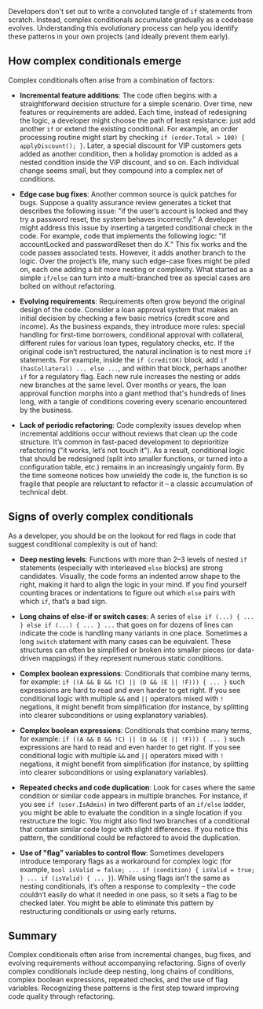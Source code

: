 Developers don't set out to write a convoluted tangle of `if` statements from scratch. Instead, complex conditionals accumulate gradually as a codebase evolves. Understanding this evolutionary process can help you identify these patterns in your own projects (and ideally prevent them early).

## How complex conditionals emerge

Complex conditionals often arise from a combination of factors:

- **Incremental feature additions**: The code often begins with a straightforward decision structure for a simple scenario. Over time, new features or requirements are added. Each time, instead of redesigning the logic, a developer might choose the path of least resistance: just add another `if` or extend the existing conditional. For example, an order processing routine might start by checking `if (order.Total > 100) { applyDiscount(); }`. Later, a special discount for VIP customers gets added as another condition, then a holiday promotion is added as a nested condition inside the VIP discount, and so on. Each individual change seems small, but they compound into a complex net of conditions.

- **Edge case bug fixes**: Another common source is quick patches for bugs. Suppose a quality assurance review generates a ticket that describes the following issue: "if the user’s account is locked and they try a password reset, the system behaves incorrectly." A developer might address this issue by inserting a targeted conditional check in the code. For example, code that implements the following logic: "if accountLocked and passwordReset then do X." This fix works and the code passes associated tests. However, it adds another branch to the logic. Over the project’s life, many such edge-case fixes might be piled on, each one adding a bit more nesting or complexity. What started as a simple `if/else` can turn into a multi-branched tree as special cases are bolted on without refactoring.

- **Evolving requirements**: Requirements often grow beyond the original design of the code. Consider a loan approval system that makes an initial decision by checking a few basic metrics (credit score and income). As the business expands, they introduce more rules: special handling for first-time borrowers, conditional approval with collateral, different rules for various loan types, regulatory checks, etc. If the original code isn’t restructured, the natural inclination is to nest more `if` statements. For example, inside the `if (creditOK)` block, add `if (hasCollateral) ... else ...`, and within that block, perhaps another `if` for a regulatory flag. Each new rule increases the nesting or adds new branches at the same level. Over months or years, the loan approval function morphs into a giant method that's hundreds of lines long, with a tangle of conditions covering every scenario encountered by the business.

- **Lack of periodic refactoring**: Code complexity issues develop when incremental additions occur without reviews that clean up the code structure. It’s common in fast-paced development to deprioritize refactoring ("it works, let’s not touch it"). As a result, conditional logic that should be redesigned (split into smaller functions, or turned into a configuration table, etc.) remains in an increasingly ungainly form. By the time someone notices how unwieldy the code is, the function is so fragile that people are reluctant to refactor it – a classic accumulation of technical debt.

## Signs of overly complex conditionals

As a developer, you should be on the lookout for red flags in code that suggest conditional complexity is out of hand:

- **Deep nesting levels**: Functions with more than 2–3 levels of nested `if` statements (especially with interleaved `else` blocks) are strong candidates. Visually, the code forms an indented arrow shape to the right, making it hard to align the logic in your mind. If you find yourself counting braces or indentations to figure out which `else` pairs with which `if`, that’s a bad sign.

- **Long chains of else-if or switch cases**: A series of `else if (...) { ... } else if (...) { ... } ...` that goes on for dozens of lines can indicate the code is handling many variants in one place. Sometimes a long `switch` statement with many cases can be equivalent. These structures can often be simplified or broken into smaller pieces (or data-driven mappings) if they represent numerous static conditions.

- **Complex boolean expressions**: Conditionals that combine many terms, for example: `if ((A && B && !C) || (D && (E || !F))) { ... }` such expressions are hard to read and even harder to get right. If you see conditional logic with multiple `&&` and `||` operators mixed with `!` negations, it might benefit from simplification (for instance, by splitting into clearer subconditions or using explanatory variables).

- **Complex boolean expressions**: Conditionals that combine many terms, for example: `if ((A && B && !C) || (D && (E || !F))) { ... }` such expressions are hard to read and even harder to get right. If you see conditional logic with multiple `&&` and `||` operators mixed with `!` negations, it might benefit from simplification (for instance, by splitting into clearer subconditions or using explanatory variables).

- **Repeated checks and code duplication**: Look for cases where the same condition or similar code appears in multiple branches. For instance, if you see `if (user.IsAdmin)` in two different parts of an `if/else` ladder, you might be able to evaluate the condition in a single location if you restructure the logic. You might also find two branches of a conditional that contain similar code logic with slight differences. If you notice this pattern, the conditional could be refactored to avoid the duplication.

- **Use of "flag" variables to control flow**: Sometimes developers introduce temporary flags as a workaround for complex logic (for example, `bool isValid = false; ... if (condition) { isValid = true; } ... if (isValid) { ... }`). While using flags isn't the same as nesting conditionals, it’s often a response to complexity – the code couldn’t easily do what it needed in one pass, so it sets a flag to be checked later. You might be able to eliminate this pattern by restructuring conditionals or using early returns.

## Summary

Complex conditionals often arise from incremental changes, bug fixes, and evolving requirements without accompanying refactoring. Signs of overly complex conditionals include deep nesting, long chains of conditions, complex boolean expressions, repeated checks, and the use of flag variables. Recognizing these patterns is the first step toward improving code quality through refactoring.
